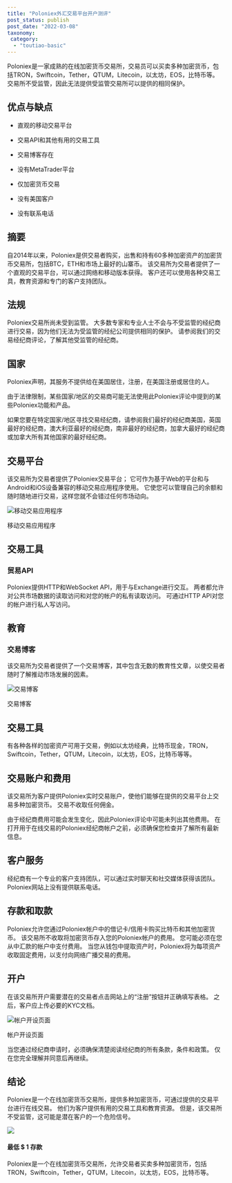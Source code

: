 ```yaml
---
title: "Poloniex外汇交易平台开户测评"
post_status: publish
post_date: "2022-03-08"
taxonomy:
 category: 
  - "toutiao-basic"
---
```


Poloniex是一家成熟的在线加密货币交易所，交易员可以买卖多种加密货币，包括TRON，Swiftcoin，Tether，QTUM，Litecoin，以太坊，EOS，比特币等。 交易所不受监管，因此无法提供受监管交易所可以提供的相同保护。

## 优点与缺点

- 直观的移动交易平台

- 交易API和其他有用的交易工具

- 交易博客存在

- 没有MetaTrader平台

- 仅加密货币交易

- 没有美国客户

- 没有联系电话


## 摘要

自2014年以来，Poloniex是供交易者购买，出售和持有60多种加密资产的加密货币交易所，包括BTC，ETH和市场上最好的山寨币。 该交易所为交易者提供了一个直观的交易平台，可以通过网络和移动版本获得。 客户还可以使用各种交易工具，教育资源和专门的客户支持团队。

## 法规

Poloniex交易所尚未受到监管。 大多数专家和专业人士不会与不受监管的经纪商进行交易，因为他们无法为受监管的经纪公司提供相同的保护。 请参阅我们的交易经纪商评论，了解其他受监管的经纪商。

## 国家

Poloniex声明，其服务不提供给在美国居住，注册，在美国注册或居住的人。

由于法律限制，某些国家/地区的交易商可能无法使用此Poloniex评论中提到的某些Poloniex功能和产品。

如果您要在特定国家/地区寻找交易经纪商，请参阅我们最好的经纪商美国，英国最好的经纪商，澳大利亚最好的经纪商，南非最好的经纪商，加拿大最好的经纪商或加拿大所有其他国家的最好经纪商。

## 交易平台

该交易所为交易者提供了Poloniex交易平台； 它可作为基于Web的平台和与Android和iOS设备兼容的移动交易应用程序使用。 它使您可以管理自己的余额和随时随地进行交易，这样您就不会错过任何市场动向。

![移动交易应用程序](https://cdn.fendou.la/funstoutiao/2020/11/Poloniex-Review-Mobile-App-1024x1011.jpg "移动交易应用程序")

移动交易应用程序

## 交易工具

### 贸易API

Poloniex提供HTTP和WebSocket API，用于与Exchange进行交互。 两者都允许对公共市场数据的读取访问和对您的帐户的私有读取访问。 可通过HTTP API对您的帐户进行私人写访问。

## 教育

### 交易博客

该交易所为交易者提供了一个交易博客，其中包含无数的教育性文章，以使交易者随时了解推动市场发展的因素。

![交易博客](https://cdn.fendou.la/funstoutiao/2020/11/Poloniex-Review-Trading-Blog.jpg "交易博客")

交易博客

## 交易工具

有各种各样的加密资产可用于交易，例如以太坊经典，比特币现金，TRON，Swiftcoin，Tether，QTUM，Litecoin，以太坊，EOS，比特币等等。

## 交易账户和费用

该交易所为客户提供Poloniex实时交易账户，使他们能够在提供的交易平台上交易多种加密货币。 交易不收取任何佣金。

由于经纪商费用可能会发生变化，因此Poloniex评论中可能未列出其他费用。 在打开用于在线交易的Poloniex经纪商帐户之前，必须确保您检查并了解所有最新信息。

## 客户服务

经纪商有一个专业的客户支持团队，可以通过实时聊天和社交媒体获得该团队。 Poloniex网站上没有提供联系电话。

## 存款和取款

Poloniex允许您通过Poloniex帐户中的借记卡/信用卡购买比特币和其他加密货币。 该交易所不收取将加密货币存入您的Poloniex帐户的费用。 您可能必须在您从中汇款的帐户中支付费用。 当您从钱包中提取资产时，Poloniex将为每项资产收取固定费用，以支付向网络广播交易的费用。

## 开户

在该交易所开户需要潜在的交易者点击网站上的“注册”按钮并正确填写表格。 之后，客户应上传必要的KYC文档。

![帐户开设页面](https://cdn.fendou.la/funstoutiao/2020/11/Poloniex-Review-Account-Opening-Page.jpg "帐户开设页面")

帐户开设页面

当您通过经纪商申请时，必须确保清楚阅读经纪商的所有条款，条件和政策。 仅在您完全理解并同意后再继续。

## 结论

Poloniex是一个在线加密货币交易所，提供多种加密货币，可通过提供的交易平台进行在线交易。 他们为客户提供有用的交易工具和教育资源。 但是，该交易所不受监管，这可能是潜在客户的一个危险信号。

![](https://cdn.fendou.la/funstoutiao/2020/11/Poloniex-Logo.png)

#### 最低 $ 1 存款

Poloniex是一个在线加密货币交易所，允许交易者买卖多种加密货币，包括TRON，Swiftcoin，Tether，QTUM，Litecoin，以太坊，EOS，比特币等。
